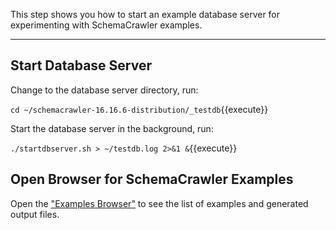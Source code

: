 This step shows you how to start an example database server for experimenting with SchemaCrawler examples.

-----

## Start Database Server

Change to the database server directory, run:

`cd ~/schemacrawler-16.16.6-distribution/_testdb`{{execute}}

Start the database server in the background, run:

`./startdbserver.sh > ~/testdb.log 2>&1 &`{{execute}}


## Open Browser for SchemaCrawler Examples

Open the ["Examples Browser"](https://[[HOST_SUBDOMAIN]]-80-[[KATACODA_HOST]].environments.katacoda.com) to see the list of examples and generated output files.
